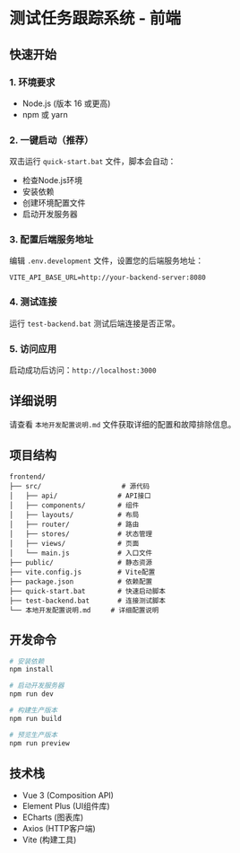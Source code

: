 # 测试任务跟踪系统 - 前端

## 快速开始

### 1. 环境要求
- Node.js (版本 16 或更高)
- npm 或 yarn

### 2. 一键启动（推荐）

双击运行 `quick-start.bat` 文件，脚本会自动：
- 检查Node.js环境
- 安装依赖
- 创建环境配置文件
- 启动开发服务器

### 3. 配置后端服务地址

编辑 `.env.development` 文件，设置您的后端服务地址：

```env
VITE_API_BASE_URL=http://your-backend-server:8080
```

### 4. 测试连接

运行 `test-backend.bat` 测试后端连接是否正常。

### 5. 访问应用

启动成功后访问：`http://localhost:3000`

## 详细说明

请查看 `本地开发配置说明.md` 文件获取详细的配置和故障排除信息。

## 项目结构

```
frontend/
├── src/                    # 源代码
│   ├── api/               # API接口
│   ├── components/        # 组件
│   ├── layouts/           # 布局
│   ├── router/            # 路由
│   ├── stores/            # 状态管理
│   ├── views/             # 页面
│   └── main.js            # 入口文件
├── public/                # 静态资源
├── vite.config.js         # Vite配置
├── package.json           # 依赖配置
├── quick-start.bat        # 快速启动脚本
├── test-backend.bat       # 连接测试脚本
└── 本地开发配置说明.md     # 详细配置说明
```

## 开发命令

```bash
# 安装依赖
npm install

# 启动开发服务器
npm run dev

# 构建生产版本
npm run build

# 预览生产版本
npm run preview
```

## 技术栈

- Vue 3 (Composition API)
- Element Plus (UI组件库)
- ECharts (图表库)
- Axios (HTTP客户端)
- Vite (构建工具)
